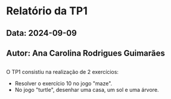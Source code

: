 # Relatório da TP1
## Data: 2024-09-09
## Autor: Ana Carolina Rodrigues Guimarães
##
O TP1 consistiu na realização de 2 exercícios:
- Resolver o exercício 10 no jogo "maze".
- No jogo "turtle", desenhar uma casa, um sol e uma árvore.
